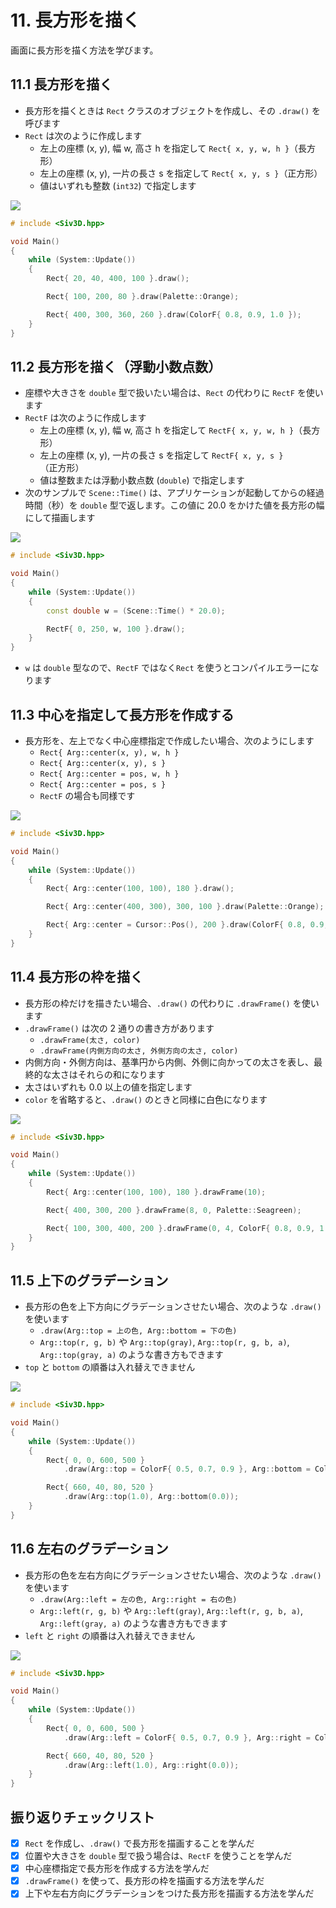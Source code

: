 # 11. 長方形を描く
画面に長方形を描く方法を学びます。

## 11.1 長方形を描く
- 長方形を描くときは `Rect` クラスのオブジェクトを作成し、その `.draw()` を呼びます
- `Rect` は次のように作成します
	- 左上の座標 (x, y), 幅 w, 高さ h を指定して `Rect{ x, y, w, h }`（長方形）
	- 左上の座標 (x, y), 一片の長さ s を指定して `Rect{ x, y, s }`（正方形）
	- 値はいずれも整数 (`int32`) で指定します

![](https://raw.githubusercontent.com/Siv3D/siv3d.site.resource/main/2025/tutorial/rect/1.png)

```cpp title="長方形を描く"
# include <Siv3D.hpp>

void Main()
{
	while (System::Update())
	{
		Rect{ 20, 40, 400, 100 }.draw();

		Rect{ 100, 200, 80 }.draw(Palette::Orange);

		Rect{ 400, 300, 360, 260 }.draw(ColorF{ 0.8, 0.9, 1.0 });
	}
}
```


## 11.2 長方形を描く（浮動小数点数）
- 座標や大きさを `double` 型で扱いたい場合は、`Rect` の代わりに `RectF` を使います
- `RectF` は次のように作成します
	- 左上の座標 (x, y), 幅 w, 高さ h を指定して `RectF{ x, y, w, h }`（長方形）
	- 左上の座標 (x, y), 一片の長さ s を指定して `RectF{ x, y, s }`（正方形）
	- 値は整数または浮動小数点数 (`double`) で指定します
- 次のサンプルで `Scene::Time()` は、アプリケーションが起動してからの経過時間（秒）を `double` 型で返します。この値に 20.0 をかけた値を長方形の幅にして描画します

![](https://raw.githubusercontent.com/Siv3D/siv3d.site.resource/main/2025/tutorial/rect/2.png)

```cpp title="時間経過で横幅が変わる長方形を描く"
# include <Siv3D.hpp>

void Main()
{
	while (System::Update())
	{
		const double w = (Scene::Time() * 20.0);

		RectF{ 0, 250, w, 100 }.draw();
	}
}
```

- `w` は `double` 型なので、`RectF` ではなく`Rect` を使うとコンパイルエラーになります


## 11.3 中心を指定して長方形を作成する
- 長方形を、左上でなく中心座標指定で作成したい場合、次のようにします
	- `Rect{ Arg::center(x, y), w, h }`
	- `Rect{ Arg::center(x, y), s }`
	- `Rect{ Arg::center = pos, w, h }`
	- `Rect{ Arg::center = pos, s }`
	- `RectF` の場合も同様です

![](https://raw.githubusercontent.com/Siv3D/siv3d.site.resource/main/2025/tutorial/rect/3.png)

```cpp title="中心座標指定で長方形を描く"
# include <Siv3D.hpp>

void Main()
{
	while (System::Update())
	{
		Rect{ Arg::center(100, 100), 180 }.draw();

		Rect{ Arg::center(400, 300), 300, 100 }.draw(Palette::Orange);

		Rect{ Arg::center = Cursor::Pos(), 200 }.draw(ColorF{ 0.8, 0.9, 1.0, 0.8 });
	}
}
```


## 11.4 長方形の枠を描く
- 長方形の枠だけを描きたい場合、`.draw()` の代わりに `.drawFrame()` を使います
- `.drawFrame()` は次の 2 通りの書き方があります
	- `.drawFrame(太さ, color)`
	- `.drawFrame(内側方向の太さ, 外側方向の太さ, color)`
- 内側方向・外側方向は、基準円から内側、外側に向かっての太さを表し、最終的な太さはそれらの和になります
- 太さはいずれも 0.0 以上の値を指定します
- `color` を省略すると、`.draw()` のときと同様に白色になります

![](https://raw.githubusercontent.com/Siv3D/siv3d.site.resource/main/2025/tutorial/rect/4.png)

```cpp title="長方形の枠を描く"
# include <Siv3D.hpp>

void Main()
{
	while (System::Update())
	{
		Rect{ Arg::center(100, 100), 180 }.drawFrame(10);

		Rect{ 400, 300, 200 }.drawFrame(8, 0, Palette::Seagreen);

		Rect{ 100, 300, 400, 200 }.drawFrame(0, 4, ColorF{ 0.8, 0.9, 1.0 });
	}
}
```


## 11.5 上下のグラデーション
- 長方形の色を上下方向にグラデーションさせたい場合、次のような `.draw()` を使います
	- `.draw(Arg::top = 上の色, Arg::bottom = 下の色)`
	- `Arg::top(r, g, b)` や `Arg::top(gray)`, `Arg::top(r, g, b, a)`, `Arg::top(gray, a)` のような書き方もできます
- `top` と `bottom` の順番は入れ替えできません

![](https://raw.githubusercontent.com/Siv3D/siv3d.site.resource/main/2025/tutorial/rect/5.png)

```cpp title="上下のグラデーションで長方形を描く"
# include <Siv3D.hpp>

void Main()
{
	while (System::Update())
	{
		Rect{ 0, 0, 600, 500 }
			.draw(Arg::top = ColorF{ 0.5, 0.7, 0.9 }, Arg::bottom = ColorF{ 0.5, 0.9, 0.7 });

		Rect{ 660, 40, 80, 520 }
			.draw(Arg::top(1.0), Arg::bottom(0.0));
	}
}
```


## 11.6 左右のグラデーション
- 長方形の色を左右方向にグラデーションさせたい場合、次のような `.draw()` を使います
	- `.draw(Arg::left = 左の色, Arg::right = 右の色)`
	- `Arg::left(r, g, b)` や `Arg::left(gray)`, `Arg::left(r, g, b, a)`, `Arg::left(gray, a)`  のような書き方もできます
- `left` と `right` の順番は入れ替えできません

![](https://raw.githubusercontent.com/Siv3D/siv3d.site.resource/main/2025/tutorial/rect/6.png)


```cpp title="上下のグラデーションで長方形を描く"
# include <Siv3D.hpp>

void Main()
{
	while (System::Update())
	{
		Rect{ 0, 0, 600, 500 }
			.draw(Arg::left = ColorF{ 0.5, 0.7, 0.9 }, Arg::right = ColorF{ 0.5, 0.9, 0.7 });

		Rect{ 660, 40, 80, 520 }
			.draw(Arg::left(1.0), Arg::right(0.0));
	}
}
```

## 振り返りチェックリスト
- [x] `Rect` を作成し、`.draw()` で長方形を描画することを学んだ
- [x] 位置や大きさを `double` 型で扱う場合は、`RectF` を使うことを学んだ
- [x] 中心座標指定で長方形を作成する方法を学んだ
- [x] `.drawFrame()` を使って、長方形の枠を描画する方法を学んだ
- [x] 上下や左右方向にグラデーションをつけた長方形を描画する方法を学んだ
